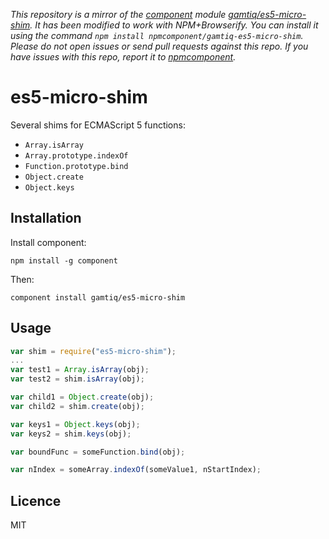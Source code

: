 *This repository is a mirror of the [component](http://component.io) module [gamtiq/es5-micro-shim](http://github.com/gamtiq/es5-micro-shim). It has been modified to work with NPM+Browserify. You can install it using the command `npm install npmcomponent/gamtiq-es5-micro-shim`. Please do not open issues or send pull requests against this repo. If you have issues with this repo, report it to [npmcomponent](https://github.com/airportyh/npmcomponent).*
# es5-micro-shim

Several shims for ECMAScript 5 functions:

* `Array.isArray`
* `Array.prototype.indexOf`
* `Function.prototype.bind`
* `Object.create`
* `Object.keys`

## Installation

Install component:

    npm install -g component

Then:

    component install gamtiq/es5-micro-shim

## Usage

```js
var shim = require("es5-micro-shim");
...
var test1 = Array.isArray(obj);
var test2 = shim.isArray(obj);

var child1 = Object.create(obj);
var child2 = shim.create(obj);

var keys1 = Object.keys(obj);
var keys2 = shim.keys(obj);

var boundFunc = someFunction.bind(obj);

var nIndex = someArray.indexOf(someValue1, nStartIndex);
```

## Licence

MIT
